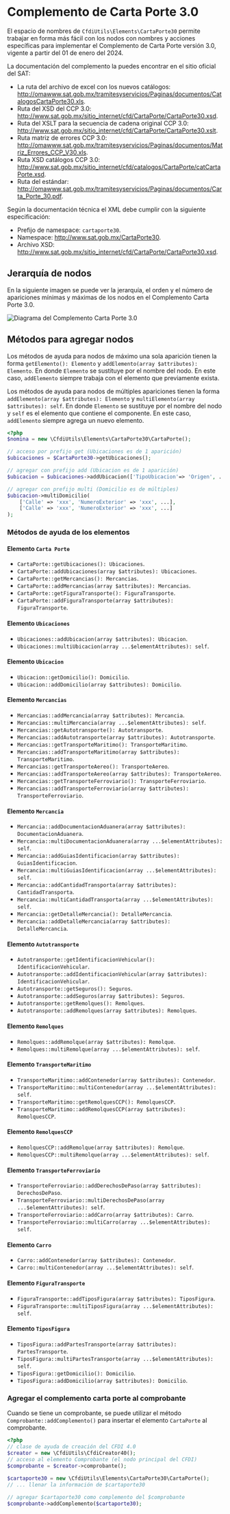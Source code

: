 # Complemento de Carta Porte 3.0

El espacio de nombres de `CfdiUtils\Elements\CartaPorte30` permite trabajar en forma más fácil con los nodos
con nombres y acciones específicas para implementar el Complemento de Carta Porte versión 3.0, vigente a
partir del 01 de enero del 2024.

La documentación del complemento la puedes encontrar en el sitio oficial del SAT:

- La ruta del archivo de excel con los nuevos catálogos: <http://omawww.sat.gob.mx/tramitesyservicios/Paginas/documentos/CatalogosCartaPorte30.xls>.
- Ruta del XSD del CCP 3.0: <http://www.sat.gob.mx/sitio_internet/cfd/CartaPorte/CartaPorte30.xsd>.
- Ruta del XSLT para la secuencia de cadena original CCP 3.0: <http://www.sat.gob.mx/sitio_internet/cfd/CartaPorte/CartaPorte30.xslt>.
- Ruta matriz de errores CCP 3.0: <http://omawww.sat.gob.mx/tramitesyservicios/Paginas/documentos/Matriz_Errores_CCP_V30.xls>.
- Ruta XSD catálogos CCP 3.0: <http://www.sat.gob.mx/sitio_internet/cfd/catalogos/CartaPorte/catCartaPorte.xsd>.
- Ruta del estándar: <http://omawww.sat.gob.mx/tramitesyservicios/Paginas/documentos/Carta_Porte_30.pdf>.

Según la documentación técnica el XML debe cumplir con la siguiente especificación:

- Prefijo de namespace: `cartaporte30`.
- Namespace: <http://www.sat.gob.mx/CartaPorte30>.
- Archivo XSD: <http://www.sat.gob.mx/sitio_internet/cfd/CartaPorte/CartaPorte30.xsd>.

## Jerarquía de nodos

En la siguiente imagen se puede ver la jerarquía, el orden y el número de apariciones mínimas y máximas de los nodos en el Complemento Carta Porte 3.0.

![Diagrama del Complemento Carta Porte 3.0](../_assets/diagrama-carta-porte-30.png)

## Métodos para agregar nodos

Los métodos de ayuda para nodos de máximo una sola aparición tienen la forma `getElemento(): Elemento`
y `addElemento(array $attributes): Elemento`. En donde `Elemento` se sustituye por el nombre del nodo.
En este caso, `addElemento` siempre trabaja con el elemento que previamente exista.

Los métodos de ayuda para nodos de múltiples apariciones tienen la forma `addElemento(array $attributes): Elemento`
y `multiElemento(array $attributes): self`. En donde `Elemento` se sustituye por el nombre del nodo y `self` es el
elemento que contiene el componente.
En este caso, `addElemento` siempre agrega un nuevo elemento.

```php
<?php
$nomina = new \CfdiUtils\Elements\CartaPorte30\CartaPorte();

// acceso por prefijo get (Ubicaciones es de 1 aparición)
$ubicaciones = $CartaPorte30->getUbicaciones();

// agregar con prefijo add (Ubicacion es de 1 aparición)
$ubicacion = $ubicaciones->addUbicacion(['TipoUbicacion'=> 'Origen', ...]);

// agregar con prefijo multi (Domicilio es de múltiples)
$ubicacion->multiDomicilio(
    ['Calle' => 'xxx', 'NumeroExterior' => 'xxx', ...],
    ['Calle' => 'xxx', 'NumeroExterior' => 'xxx', ...]
);
```

### Métodos de ayuda de los elementos

#### Elemento `Carta Porte`

- `CartaPorte::getUbicaciones(): Ubicaciones`.
- `CartaPorte::addUbicaciones(array $attributes): Ubicaciones`.
- `CartaPorte::getMercancias(): Mercancias`.
- `CartaPorte::addMercancias(array $attributes): Mercancias`.
- `CartaPorte::getFiguraTransporte(): FiguraTransporte`.
- `CartaPorte::addFiguraTransporte(array $attributes): FiguraTransporte`.

#### Elemento `Ubicaciones`

- `Ubicaciones::addUbicacion(array $attributes): Ubicacion`.
- `Ubicaciones::multiUbicacion(array ...$elementAttributes): self`.

#### Elemento `Ubicacion`

- `Ubicacion::getDomicilio(): Domicilio`.
- `Ubicacion::addDomicilio(array $attributes): Domicilio`.

#### Elemento `Mercancias`

- `Mercancias::addMercancia(array $attributes): Mercancia`.
- `Mercancias::multiMercancia(array ...$elementAttributes): self`.
- `Mercancias::getAutotransporte(): Autotransporte`.
- `Mercancias::addAutotransporte(array $attributes): Autotransporte`.
- `Mercancias::getTransporteMaritimo(): TransporteMaritimo`.
- `Mercancias::addTransporteMaritimo(array $attributes): TransporteMaritimo`.
- `Mercancias::getTransporteAereo(): TransporteAereo`.
- `Mercancias::addTransporteAereo(array $attributes): TransporteAereo`.
- `Mercancias::getTransporteFerroviario(): TransporteFerroviario`.
- `Mercancias::addTransporteFerroviario(array $attributes): TransporteFerroviario`.

#### Elemento `Mercancia`

- `Mercancia::addDocumentacionAduanera(array $attributes): DocumentacionAduanera`.
- `Mercancia::multiDocumentacionAduanera(array ...$elementAttributes): self`.
- `Mercancia::addGuiasIdentificacion(array $attributes): GuiasIdentificacion`.
- `Mercancia::multiGuiasIdentificacion(array ...$elementAttributes): self`.
- `Mercancia::addCantidadTransporta(array $attributes): CantidadTransporta`.
- `Mercancia::multiCantidadTransporta(array ...$elementAttributes): self`.
- `Mercancia::getDetalleMercancia(): DetalleMercancia`.
- `Mercancia::addDetalleMercancia(array $attributes): DetalleMercancia`.

#### Elemento `Autotransporte`

- `Autotransporte::getIdentificacionVehicular(): IdentificacionVehicular`.
- `Autotransporte::addIdentificacionVehicular(array $attributes): IdentificacionVehicular`.
- `Autotransporte::getSeguros(): Seguros`.
- `Autotransporte::addSeguros(array $attributes): Seguros`.
- `Autotransporte::getRemolques(): Remolques`.
- `Autotransporte::addRemolques(array $attributes): Remolques`.

#### Elemento `Remolques`

- `Remolques::addRemolque(array $attributes): Remolque`.
- `Remolques::multiRemolque(array ...$elementAttributes): self`.

#### Elemento `TransporteMaritimo`

- `TransporteMaritimo::addContenedor(array $attributes): Contenedor`.
- `TransporteMaritimo::multiContenedor(array ...$elementAttributes): self`.
- `TransporteMaritimo::getRemolquesCCP(): RemolquesCCP`.
- `TransporteMaritimo::addRemolquesCCP(array $attributes): RemolquesCCP`.

#### Elemento `RemolquesCCP`

- `RemolquesCCP::addRemolque(array $attributes): Remolque`.
- `RemolquesCCP::multiRemolque(array ...$elementAttributes): self`.

#### Elemento `TransporteFerroviario`

- `TransporteFerroviario::addDerechosDePaso(array $attributes): DerechosDePaso`.
- `TransporteFerroviario::multiDerechosDePaso(array ...$elementAttributes): self`.
- `TransporteFerroviario::addCarro(array $attributes): Carro`.
- `TransporteFerroviario::multiCarro(array ...$elementAttributes): self`.

#### Elemento `Carro`

- `Carro::addContenedor(array $attributes): Contenedor`.
- `Carro::multiContenedor(array ...$elementAttributes): self`.

#### Elemento `FiguraTransporte`

- `FiguraTransporte::addTiposFigura(array $attributes): TiposFigura`.
- `FiguraTransporte::multiTiposFigura(array ...$elementAttributes): self`.

#### Elemento `TiposFigura`

- `TiposFigura::addPartesTransporte(array $attributes): PartesTransporte`.
- `TiposFigura::multiPartesTransporte(array ...$elementAttributes): self`.
- `TiposFigura::getDomicilio(): Domicilio`.
- `TiposFigura::addDomicilio(array $attributes): Domicilio`.

### Agregar el complemento carta porte al comprobante

Cuando se tiene un comprobante, se puede utilizar el método `Comprobante::addComplemento()` para insertar
el elemento `CartaPorte` al comprobante.

```php
<?php
// clase de ayuda de creación del CFDI 4.0
$creator = new \CfdiUtils\CfdiCreator40();
// acceso al elemento Comprobante (el nodo principal del CFDI)
$comprobante = $creator->comprobante();
                     
$cartaporte30 = new \CfdiUtils\Elements\CartaPorte30\CartaPorte();
// ... llenar la información de $cartaporte30

// agregar $cartaporte30 como complemento del $comprobante
$comprobante->addComplemento($cartaporte30);
```
